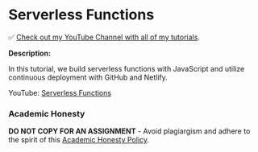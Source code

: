 # Serverless Functions

✅ [Check out my YouTube Channel with all of my tutorials](https://www.youtube.com/DaveGrayTeachesCode).

**Description:**

In this tutorial, we build serverless functions with JavaScript and utilize continuous deployment with GitHub and Netlify.

YouTube: [Serverless Functions](https://youtu.be/J7RKx8f4Frs)

### Academic Honesty

**DO NOT COPY FOR AN ASSIGNMENT** - Avoid plagiargism and adhere to the spirit of this [Academic Honesty Policy](https://www.freecodecamp.org/news/academic-honesty-policy/).
